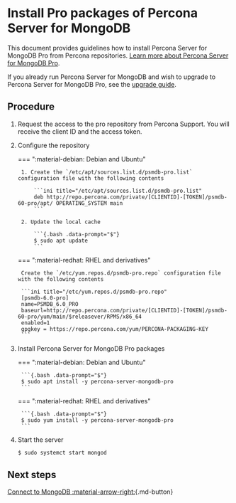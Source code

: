 # Install Pro packages of Percona Server for MongoDB

This document provides guidelines how to install Percona Server for MongoDB Pro from Percona repositories. [Learn more about Percona Server for MongoDB Pro](../psmdb-pro.md).

If you already run Percona Server for MongoDB and wish to upgrade to Percona Server for MongoDB Pro, see the [upgrade guide](update-pro.md).

## Procedure

1. Request the access to the pro repository from Percona Support. You will receive the client ID and the access token.

2. Configure the repository

    === ":material-debian: Debian and Ubuntu"

        1. Create the `/etc/apt/sources.list.d/psmdb-pro.list` configuration file with the following contents

            ```ini title="/etc/apt/sources.list.d/psmdb-pro.list"
            deb http://repo.percona.com/private/[CLIENTID]-[TOKEN]/psmdb-60-pro/apt/ OPERATING_SYSTEM main
            ```

        2. Update the local cache

            ```{.bash .data-prompt="$"}
            $ sudo apt update
            ```

    === ":material-redhat: RHEL and derivatives"

        Create the `/etc/yum.repos.d/psmdb-pro.repo` configuration file with the following contents

        ```ini title="/etc/yum.repos.d/psmdb-pro.repo"
        [psmdb-6.0-pro]
        name=PSMDB_6.0_PRO
        baseurl=http://repo.percona.com/private/[CLIENTID]-[TOKEN]/psmdb-60-pro/yum/main/$releasever/RPMS/x86_64
        enabled=1
        gpgkey = https://repo.percona.com/yum/PERCONA-PACKAGING-KEY
        ```

3. Install Percona Server for MongoDB Pro packages

    === ":material-debian: Debian and Ubuntu"

        ```{.bash .data-prompt="$"}
        $ sudo apt install -y percona-server-mongodb-pro
        ```

    === ":material-redhat: RHEL and derivatives"

        ```{.bash .data-prompt="$"}
        $ sudo yum install -y percona-server-mongodb-pro
        ```

4. Start the server

    ```{.bash .data-prompt="$"}
    $ sudo systemct start mongod
    ```

## Next steps

[Connect to MongoDB :material-arrow-right:](../connect.md){.md-button}